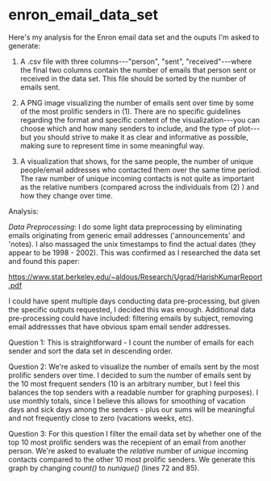 # enron_email_data_set

Here's my analysis for the Enron email data set and the ouputs I'm asked to generate:

1. A .csv file with three columns---"person", "sent", "received"---where the final two columns contain the number of emails that person sent or received in the data set. This file should be sorted by the number of emails sent.

2. A PNG image visualizing the number of emails sent over time by some of the most prolific senders in (1). There are no specific guidelines regarding the format and specific content of the visualization---you can choose which and how many senders to include, and the type of plot---but you should strive to make it as clear and informative as possible, making sure to represent time in some meaningful way.

3. A visualization that shows, for the same people, the number of unique people/email addresses who contacted them over the same time period. The raw number of unique incoming contacts is not quite as important as the relative numbers (compared across the individuals from (2) ) and how they change over time.

Analysis:

_Data Preprocessing_: I do some light data preprocessing by eliminating emails originating from generic email addresses ('announcements' and 'notes). I also massaged the unix timestamps to find the actual dates (they appear to be 1998 - 2002). This was confirmed as I researched the data set and found this paper:

https://www.stat.berkeley.edu/~aldous/Research/Ugrad/HarishKumarReport.pdf 

I could have spent multiple days conducting data pre-processing, but given the specific outputs requested, I decided this was enough. Additional data pre-processing could have included: filtering emails by subject, removing email addressses that have obvious spam email sender addresses.

Question 1: This is straightforward - I count the number of emails for each sender and sort the data set in descending order.

Question 2: We're asked to visualize the number of emails sent by the most prolific senders over time. I decided to sum the number of emails sent by the 10 most frequent senders (10 is an arbitrary number, but I feel this balances the top senders with a readable number for graphing purposes). I use monthly totals, since I believe this allows for smoothing of vacation days and sick days among the senders - plus our sums will be meaningful and not frequently close to zero (vacations weeks, etc). 

Question 3: For this question I filter the email data set by whether one of the top 10 most prolific senders was the recepient of an email from another person. We're asked to evaluate the *relative* number of *unique* incoming contacts compared to the other 10 most prolific senders. We generate this graph by changing *count()* to *nunique()* (lines 72 and 85). 
